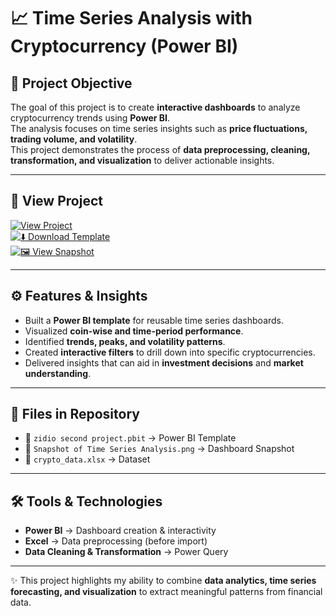 # 📈 Time Series Analysis with Cryptocurrency (Power BI)

## 🎯 Project Objective
The goal of this project is to create **interactive dashboards** to analyze cryptocurrency trends using **Power BI**.  
The analysis focuses on time series insights such as **price fluctuations, trading volume, and volatility**.  
This project demonstrates the process of **data preprocessing, cleaning, transformation, and visualization** to deliver actionable insights.  

---

## 🔗 View Project
[![View Project](https://img.shields.io/badge/View%20Project-PowerBI-orange?style=for-the-badge&logo=power-bi)](https://github.com/amar4542/Time-series-analysis-with-cryptocurrency/blob/main/zidio%20second%20project.pbit)  
[![⬇️ Download Template](https://img.shields.io/badge/Download-.pbit-blue?style=for-the-badge&logo=files)](https://github.com/amar4542/Time-series-analysis-with-cryptocurrency/raw/main/zidio%20second%20project.pbit)  
[![🖼️ View Snapshot](https://img.shields.io/badge/View-Snapshot-green?style=for-the-badge&logo=image)](https://github.com/amar4542/Time-series-analysis-with-cryptocurrency/blob/main/Snapshot%20of%20Time%20Series%20Analysis.png)  

---

## ⚙️ Features & Insights
- Built a **Power BI template** for reusable time series dashboards.  
- Visualized **coin-wise and time-period performance**.  
- Identified **trends, peaks, and volatility patterns**.  
- Created **interactive filters** to drill down into specific cryptocurrencies.  
- Delivered insights that can aid in **investment decisions** and **market understanding**.  

---

## 📂 Files in Repository
- 📌 `zidio second project.pbit` → Power BI Template  
- 📌 `Snapshot of Time Series Analysis.png` → Dashboard Snapshot
- 📌 `crypto_data.xlsx` → Dataset

---

## 🛠️ Tools & Technologies
- **Power BI** → Dashboard creation & interactivity  
- **Excel** → Data preprocessing (before import)  
- **Data Cleaning & Transformation** → Power Query  

---

✨ This project highlights my ability to combine **data analytics, time series forecasting, and visualization** to extract meaningful patterns from financial data.  
